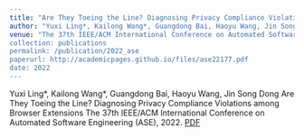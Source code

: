 ```yaml
---
title: "Are They Toeing the Line? Diagnosing Privacy Compliance Violations among Browser Extensions"
author: "Yuxi Ling*, Kailong Wang*, Guangdong Bai, Haoyu Wang, Jin Song Dong"
venue: "The 37th IEEE/ACM International Conference on Automated Software Engineering (ASE)
collection: publications
permalink: /publication/2022_ase
paperurl: http://academicpages.github.io/files/ase22177.pdf
date: 2022
---
```

Yuxi Ling*, Kailong Wang*, Guangdong Bai, Haoyu Wang, Jin Song Dong
Are They Toeing the Line? Diagnosing Privacy Compliance Violations among Browser Extensions
The 37th IEEE/ACM International Conference on Automated Software Engineering (ASE), 2022.
[PDF](http://academicpages.github.io/files/ase22177.pdf)

